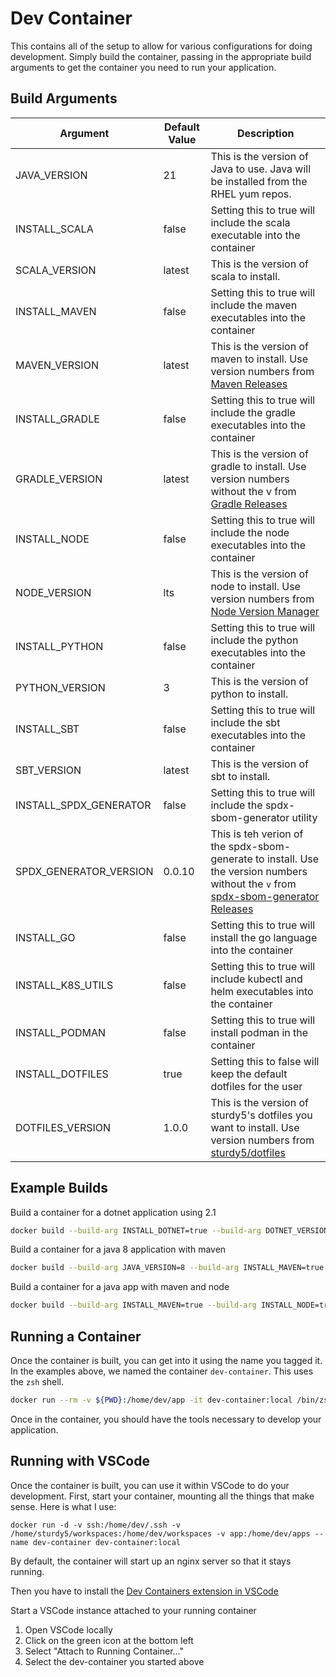 # Dev Container

This contains all of the setup to allow for various configurations for doing development. Simply build the container, passing in the appropriate build arguments to get the container you need to run your application.

## Build Arguments

|Argument|Default Value|Description|
|--------|-------------|-----------|
|JAVA_VERSION | 21          | This is the version of Java to use. Java will be installed from the RHEL yum repos.|
|INSTALL_SCALA| false | Setting this to true will include the scala executable into the container |
|SCALA_VERSION| latest | This is the version of scala to install. |
|INSTALL_MAVEN| false | Setting this to true will include the maven executables into the container |
|MAVEN_VERSION| latest | This is the version of maven to install. Use version numbers from [Maven Releases](https://maven.apache.org/docs/history.html) |
|INSTALL_GRADLE| false | Setting this to true will include the gradle executables into the container |
|GRADLE_VERSION| latest | This is the version of gradle to install. Use version numbers without the v from [Gradle Releases](https://gradle.org/releases/) |
|INSTALL_NODE| false | Setting this to true will include the node executables into the container |
|NODE_VERSION| lts | This is the version of node to install. Use version numbers from [Node Version Manager](https://github.com/nvm-sh/nvm#usage) |
|INSTALL_PYTHON| false | Setting this to true will include the python executables into the container |
|PYTHON_VERSION| 3 | This is the version of python to install. |
|INSTALL_SBT| false | Setting this to true will include the sbt executables into the container |
|SBT_VERSION| latest | This is the version of sbt to install. |
|INSTALL_SPDX_GENERATOR| false | Setting this to true will include the spdx-sbom-generator utility |
|SPDX_GENERATOR_VERSION| 0.0.10 | This is teh verion of the spdx-sbom-generate to install. Use the version numbers without the `v` from [spdx-sbom-generator Releases](https://github.com/opensbom-generator/spdx-sbom-generator/releases)
|INSTALL_GO| false | Setting this to true will install the go language into the container |
|INSTALL_K8S_UTILS| false | Setting this to true will include kubectl and helm executables into the container |
|INSTALL_PODMAN | false | Setting this to true will install podman in the container |
|INSTALL_DOTFILES | true | Setting this to false will keep the default dotfiles for the user |
|DOTFILES_VERSION| 1.0.0 | This is the version of sturdy5's dotfiles you want to install. Use version numbers from [sturdy5/dotfiles](https://sturdy5.github.io/dotfiles/) |

## Example Builds

Build a container for a dotnet application using 2.1

```bash
docker build --build-arg INSTALL_DOTNET=true --build-arg DOTNET_VERSION=2.1 -t dev-container:local .
```

Build a container for a java 8 application with maven

```bash
docker build --build-arg JAVA_VERSION=8 --build-arg INSTALL_MAVEN=true -t dev-container:local .
```

Build a container for a java app with maven and node

```bash
docker build --build-arg INSTALL_MAVEN=true --build-arg INSTALL_NODE=true -t dev-container:local .
```

## Running a Container

Once the container is built, you can get into it using the name you tagged it. In the examples above, we named the container `dev-container`. This uses the `zsh` shell.

```bash
docker run --rm -v ${PWD}:/home/dev/app -it dev-container:local /bin/zsh
```

Once in the container, you should have the tools necessary to develop your application.

## Running with VSCode

Once the container is built, you can use it within VSCode to do your development. First, start your container, mounting all the things that make sense. Here is what I use:

```shell
docker run -d -v ssh:/home/dev/.ssh -v /home/sturdy5/workspaces:/home/dev/workspaces -v app:/home/dev/apps --name dev-container dev-container:local
```

By default, the container will start up an nginx server so that it stays running.

Then you have to install the [Dev Containers extension in VSCode](https://marketplace.visualstudio.com/items?itemName=ms-vscode-remote.remote-containers)

Start a VSCode instance attached to your running container

1. Open VSCode locally
1. Click on the green icon at the bottom left
1. Select "Attach to Running Container..."
1. Select the dev-container you started above

